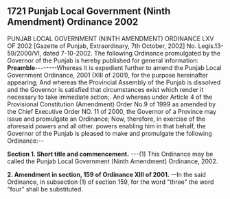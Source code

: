 ## 1721 Punjab Local Government (Ninth Amendment) Ordinance 2002
 
PUNJAB LOCAL GOVERNMENT (NINTH AMENDMENT)
ORDINANCE LXV OF 2002
[Gazette of Punjab, Extraordinary, 7th October, 2002]
No. Legis.13-59/2000/VI, dated 7-10-2002. The following Ordinance promulgated by the Governor of the Punjab is hereby published for general information:
**Preamble**--------Whereas it is expedient further to amend the Punjab Local Government Ordinance, 2001 (XIII of 2001), for the purpose hereinafter appearing;
And whereas the Provincial Assembly of the Punjab is dissolved and the Governor is satisfied that circumstances exist which render it necessary to take immediate action;.
And whereas under Article 4 of the Provisional Constitution (Amendment) Order No.9 of 1999 as amended by the Chief Executive Order NO. 11 of 2000, the Governor of a Province may issue and promulgate an Ordinance;
Now, therefore, in exercise of the aforesaid powers and all other. powers enabling him in that behalf, the Governor of the Punjab is pleased to make and promulgate the following Ordinance:--

**Section 1. Short title and commencement.**
 ---(1) This Ordinance may be called the Punjab Local Government (Ninth Amendment) Ordinance, 2002.

 

**2. Amendment in section, 159 of Ordinance XIII of 2001.**
--In the said Ordinance, in subsection (1) of section 159, for the word "three" the word "four" shall be substituted.

